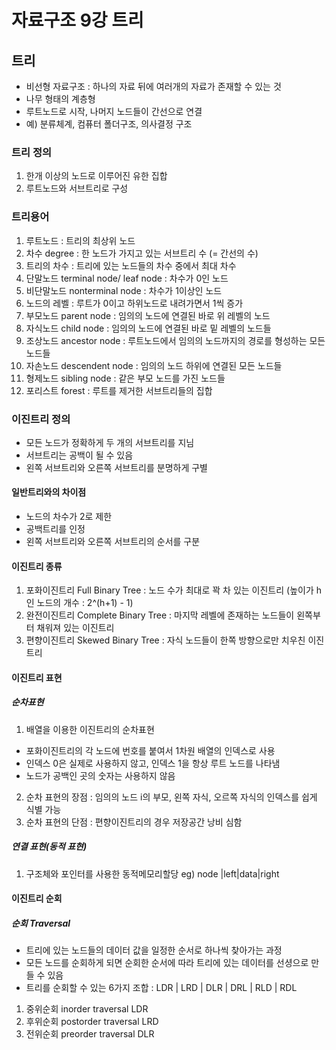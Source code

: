 # 자료구조 9강 트리


## 트리
- 비선형 자료구조 : 하나의 자료 뒤에 여러개의 자료가 존재할 수 있는 것
- 나무 형태의 계층형
- 루트노드로 시작, 나머지 노드들이 간선으로 연결 
- 예) 분류체계, 컴퓨터 폴더구조, 의사결정 구조

### 트리 정의
1) 한개 이상의 노드로 이루어진 유한 집합
2) 루트노드와 서브트리로 구성

### 트리용어
1) 루트노드 : 트리의 최상위 노드
2) 차수 degree : 한 노드가 가지고 있는 서브트리 수 (= 간선의 수)
3) 트리의 차수 : 트리에 있는 노드들의 차수 중에서 최대 차수
4) 단말노드 terminal node/ leaf node : 차수가 0인 노드
5) 비단말노드 nonterminal node : 차수가 1이상인 노드
6) 노드의 레벨 : 루트가 0이고 하위노드로 내려가면서 1씩 증가
7) 부모노드 parent node : 임의의 노드에 연결된 바로 위 레벨의 노드
8) 자식노드 child node : 임의의 노드에 연결된 바로 밑 레벨의 노드들
9) 조상노드 ancestor node : 루트노드에서 임의의 노드까지의 경로를 형성하는 모든 노드들
10) 자손노드 descendent node : 임의의 노드 하위에 연결된 모든 노드들
11) 형제노드 sibling node : 같은 부모 노드를 가진 노드들
12) 포리스트 forest : 루트를 제거한 서브트리들의 집합

### 이진트리 정의
- 모든 노드가 정확하게 두 개의 서브트리를 지님
- 서브트리는 공백이 될 수 있음 
- 왼쪽 서브트리와 오른쪽 서브트리를 분명하게 구별

#### 일반트리와의 차이점
- 노드의 차수가 2로 제한
- 공백트리를 인정
- 왼쪽 서브트리와 오른쪽 서브트리의 순서를 구분

#### 이진트리 종류
1) 포화이진트리 Full Binary Tree : 노드 수가 최대로 꽉 차 있는 이진트리 (높이가 h인 노드의 개수 : 2^(h+1) - 1)
2) 완전이진트리 Complete Binary Tree : 마지막 레벨에 존재하는 노드들이 왼쪽부터 채워져 있는 이진트리
3) 편향이진트리 Skewed Binary Tree : 자식 노드들이 한쪽 방향으로만 치우친 이진 트리

#### 이진트리 표현
##### 순차표현
1) 배열을 이용한 이진트리의 순차표현
  - 포화이진트리의 각 노드에 번호를 붙여서 1차원 배열의 인덱스로 사용
  - 인덱스 0은 실제로 사용하지 않고, 인덱스 1을 항상 루트 노드를 나타냄
  - 노드가 공백인 곳의 숫자는 사용하지 않음 
2) 순차 표현의 장점 : 임의의 노드 i의 부모, 왼쪽 자식, 오르쪽 자식의 인덱스를 쉽게 식별 가능
3) 순차 표현의 단점 : 편향이진트리의 경우 저장공간 낭비 심함

##### 연결 표현(동적 표현)
1) 구조체와 포인터를 사용한 동적메모리할당 eg) node |left|data|right

#### 이진트리 순회

##### 순회 Traversal
- 트리에 있는 노드들의 데이터 값을 일정한 순서로 하나씩 찾아가는 과정
- 모든 노드를 순회하게 되면 순회한 순서에 따라 트리에 있는 데이터를 선셩으로 만들 수 있음
- 트리를  순회할 수 있는 6가지 조합 : LDR | LRD | DLR | DRL | RLD | RDL

1) 중위순회 inorder  traversal LDR
2) 후위순회 postorder traversal LRD
3) 전위순회 preorder traversal DLR


